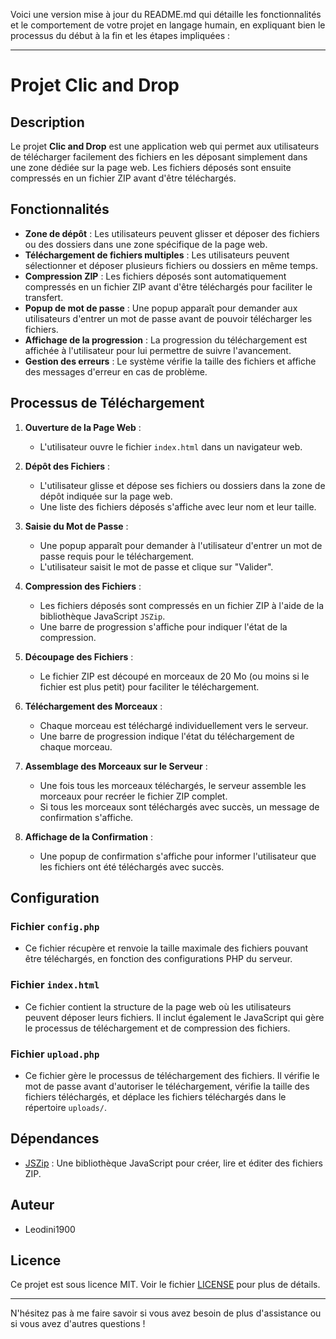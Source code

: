 Voici une version mise à jour du README.md qui détaille les fonctionnalités et le comportement de votre projet en langage humain, en expliquant bien le processus du début à la fin et les étapes impliquées :

---

# Projet Clic and Drop

## Description
Le projet **Clic and Drop** est une application web qui permet aux utilisateurs de télécharger facilement des fichiers en les déposant simplement dans une zone dédiée sur la page web. Les fichiers déposés sont ensuite compressés en un fichier ZIP avant d'être téléchargés.

## Fonctionnalités
- **Zone de dépôt** : Les utilisateurs peuvent glisser et déposer des fichiers ou des dossiers dans une zone spécifique de la page web.
- **Téléchargement de fichiers multiples** : Les utilisateurs peuvent sélectionner et déposer plusieurs fichiers ou dossiers en même temps.
- **Compression ZIP** : Les fichiers déposés sont automatiquement compressés en un fichier ZIP avant d'être téléchargés pour faciliter le transfert.
- **Popup de mot de passe** : Une popup apparaît pour demander aux utilisateurs d'entrer un mot de passe avant de pouvoir télécharger les fichiers.
- **Affichage de la progression** : La progression du téléchargement est affichée à l'utilisateur pour lui permettre de suivre l'avancement.
- **Gestion des erreurs** : Le système vérifie la taille des fichiers et affiche des messages d'erreur en cas de problème.

## Processus de Téléchargement

1. **Ouverture de la Page Web** :
    - L'utilisateur ouvre le fichier `index.html` dans un navigateur web.

2. **Dépôt des Fichiers** :
    - L'utilisateur glisse et dépose ses fichiers ou dossiers dans la zone de dépôt indiquée sur la page web.
    - Une liste des fichiers déposés s'affiche avec leur nom et leur taille.

3. **Saisie du Mot de Passe** :
    - Une popup apparaît pour demander à l'utilisateur d'entrer un mot de passe requis pour le téléchargement.
    - L'utilisateur saisit le mot de passe et clique sur "Valider".

4. **Compression des Fichiers** :
    - Les fichiers déposés sont compressés en un fichier ZIP à l'aide de la bibliothèque JavaScript `JSZip`.
    - Une barre de progression s'affiche pour indiquer l'état de la compression.

5. **Découpage des Fichiers** :
    - Le fichier ZIP est découpé en morceaux de 20 Mo (ou moins si le fichier est plus petit) pour faciliter le téléchargement.

6. **Téléchargement des Morceaux** :
    - Chaque morceau est téléchargé individuellement vers le serveur.
    - Une barre de progression indique l'état du téléchargement de chaque morceau.

7. **Assemblage des Morceaux sur le Serveur** :
    - Une fois tous les morceaux téléchargés, le serveur assemble les morceaux pour recréer le fichier ZIP complet.
    - Si tous les morceaux sont téléchargés avec succès, un message de confirmation s'affiche.

8. **Affichage de la Confirmation** :
    - Une popup de confirmation s'affiche pour informer l'utilisateur que les fichiers ont été téléchargés avec succès.

## Configuration

### Fichier `config.php`
- Ce fichier récupère et renvoie la taille maximale des fichiers pouvant être téléchargés, en fonction des configurations PHP du serveur.

### Fichier `index.html`
- Ce fichier contient la structure de la page web où les utilisateurs peuvent déposer leurs fichiers. Il inclut également le JavaScript qui gère le processus de téléchargement et de compression des fichiers.

### Fichier `upload.php`
- Ce fichier gère le processus de téléchargement des fichiers. Il vérifie le mot de passe avant d'autoriser le téléchargement, vérifie la taille des fichiers téléchargés, et déplace les fichiers téléchargés dans le répertoire `uploads/`.

## Dépendances
- [JSZip](https://stuk.github.io/jszip/) : Une bibliothèque JavaScript pour créer, lire et éditer des fichiers ZIP.

## Auteur
- Leodini1900

## Licence
Ce projet est sous licence MIT. Voir le fichier [LICENSE](LICENSE) pour plus de détails.

---

N'hésitez pas à me faire savoir si vous avez besoin de plus d'assistance ou si vous avez d'autres questions !
